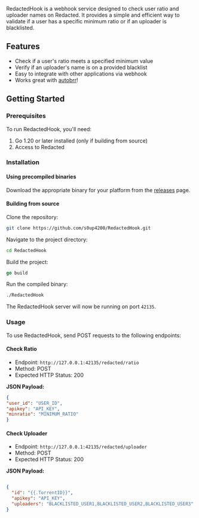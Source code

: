 RedactedHook is a webhook service designed to check user ratio and uploader names on Redacted. It provides a simple and efficient way to validate if a user has a specific minimum ratio or if an uploader is blacklisted.

## Features

- Check if a user's ratio meets a specified minimum value
- Verify if an uploader's name is on a provided blacklist
- Easy to integrate with other applications via webhook
- Works great with [autobrr](https://github.com/autobrr/autobrr)!

## Getting Started

### Prerequisites

To run RedactedHook, you'll need:

1. Go 1.20 or later installed (only if building from source)
2. Access to Redacted

### Installation

#### Using precompiled binaries

Download the appropriate binary for your platform from the [releases](https://github.com/s0up4200/RedactedHook/releases/latest) page.

#### Building from source

Clone the repository:

```bash
git clone https://github.com/s0up4200/RedactedHook.git
```

Navigate to the project directory:

```bash
cd RedactedHook
```
Build the project:

```go
go build
```

Run the compiled binary:

```bash
./RedactedHook
```

The RedactedHook server will now be running on port `42135`.

### Usage

To use RedactedHook, send POST requests to the following endpoints:

#### Check Ratio

- Endpoint: `http://127.0.0.1:42135/redacted/ratio`
- Method: POST
- Expected HTTP Status: 200

**JSON Payload:**

```json
{
"user_id": "USER_ID",
"apikey": "API_KEY",
"minratio": "MINIMUM_RATIO"
}
```

#### Check Uploader

- Endpoint: `http://127.0.0.1:42135/redacted/uploader`
- Method: POST
- Expected HTTP Status: 200

**JSON Payload:**

```json

{
  "id": "{{.TorrentID}}",
  "apikey": "API_KEY",
  "uploaders": "BLACKLISTED_USER1,BLACKLISTED_USER2,BLACKLISTED_USER3"
}
```